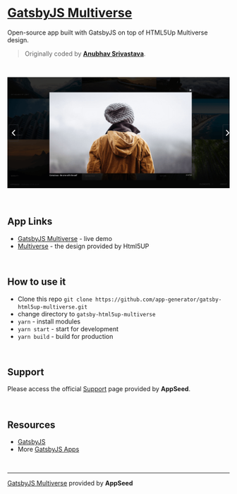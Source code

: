 # [GatsbyJS Multiverse](https://appseed.us/apps/gatsbyjs/gatsby-html5up-multiverse)

Open-source app built with GatsbyJS on top of HTML5Up Multiverse design.

> Originally coded by **[Anubhav Srivastava](https://github.com/anubhavsrivastava/)**.

<br />

![GatsbyJS Multiverse - Open-Source GatsbyJS Starter.](https://raw.githubusercontent.com/app-generator/gatsby-html5up-multiverse/master/media/gatsby-html5up-multiverse-screen.png)

<br />

## App Links

- [GatsbyJS Multiverse](https://gatsby-html5up-multiverse.appseed.us) - live demo
- [Multiverse](https://html5up.net/multiverse) - the design provided by Html5UP

<br />

## How to use it
- Clone this repo `git clone https://github.com/app-generator/gatsby-html5up-multiverse.git`
- change directory to `gatsby-html5up-multiverse`
- `yarn` - install modules
- `yarn start` - start for development
- `yarn build` - build for production

<br />

## Support

Please access the official [Support](https://appseed.us/support) page provided by **AppSeed**.

<br />

## Resources

- [GatsbyJS](https://www.gatsbyjs.org/)
- More [GatsbyJS Apps](https://appseed.us/apps/gatsbyjs)

<br />

---
[GatsbyJS Multiverse](https://appseed.us/apps/gatsbyjs/gatsby-html5up-multiverse) provided by **AppSeed**
